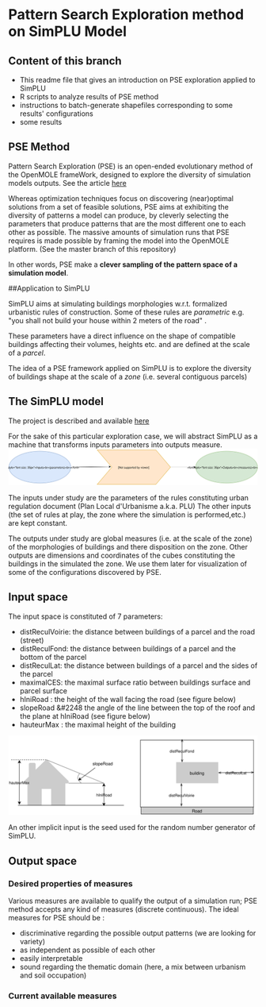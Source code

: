 # Pattern Search Exploration method on SimPLU Model

## Content of this branch 

+ This readme file that gives an introduction on PSE exploration applied to SimPLU 
+ R scripts to analyze results of PSE method
+ instructions to batch-generate shapefiles corresponding to some results' configurations  
+ some results 




## PSE Method 
Pattern Search Exploration (PSE) is an open-ended evolutionary method of the OpenMOLE frameWork, designed to explore the diversity of simulation models outputs. See the article [here](http://journals.plos.org/plosone/article?id=10.1371/journal.pone.0138212)

Whereas optimization techniques focus on discovering (near)optimal solutions from a set of feasible solutions, PSE aims at exhibiting the diversity of patterns a model can produce, by cleverly selecting the parameters that produce patterns that are the most different one to each other as possible.
The massive amounts of simulation runs that PSE requires is made possible by framing the model into the OpenMOLE platform. (See the master branch of this repository)



In other words, PSE make a **clever sampling of the pattern space of a simulation model**.





##Application to SimPLU

SimPLU aims at simulating buildings morphologies w.r.t. formalized urbanistic rules of construction.
Some of these rules are *parametric* e.g. "you shall not build your house within 2 meters of the road" . 

These parameters have a direct influence on the shape of compatible buildings affecting their volumes, heights etc. and are defined at the scale of a *parcel*.

The idea of a PSE framework applied on SimPLU is to explore the diversity of buildings shape at the scale of a *zone* (i.e. several contiguous parcels)



## The SimPLU model

The project is described and available [here](../simplu3D)

For the sake of this particular exploration case, we will abstract SimPLU as a machine that transforms inputs parameters into outputs measure.
![image model](./readme_images/simplu_model.svg)

The inputs under study are the parameters of the rules constituting urban regulation document (Plan Local d'Urbanisme a.k.a. PLU)
The other inputs (the set of rules at play, the zone where the simulation is performed,etc.) are kept constant.


The outputs under study are global measures (i.e. at the scale of the zone) of the morphologies of buildings and there disposition on the zone. 
Other outputs are dimensions and coordinates of the cubes constituting the buildings in the simulated the zone. We use them later for visualization of some of the configurations discovered by PSE.


## Input space

The input space is constituted of 7 parameters:

+ distReculVoirie: the distance between buildings of a parcel and the road (street)
+ distReculFond: the distance between buildings of a parcel and the bottom of the parcel
+ distReculLat: the distance between buildings of a parcel and the sides of the parcel   
+ maximalCES: the maximal surface ratio  between buildings surface and parcel surface  
+ hIniRoad : the height of the wall facing the road (see figure below)
+ slopeRoad &#2248 the angle of the line between the top of the roof and the plane at hIniRoad (see figure below)
+ hauteurMax : the maximal height of the building


![imputparameters](./readme_images/schema_param_input.svg)



An other implicit input is the seed used for the random number generator of SimPLU.


## Output space 


### Desired properties of measures

Various measures are available to qualify the output of a simulation run; PSE method accepts any kind of measures (discrete continuous). The ideal measures for PSE should be : 

+ discriminative regarding the possible output patterns (we are looking for variety)
+ as independent as possible of each other 
+ easily interpretable 
+ sound regarding the thematic domain (here, a mix between urbanism and soil occupation)
 


### Current available measures

